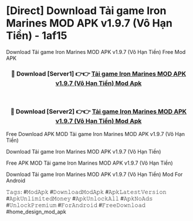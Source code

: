 # [Direct] Download Tải game Iron Marines MOD APK v1.9.7 (Vô Hạn Tiền) - 1af15
Download Tải game Iron Marines MOD APK v1.9.7 (Vô Hạn Tiền) Free Mod APK

<div align="center">
<h3>🔴 Download [Server1] 👉👉 <a href="https://apk-comot.site?title=Tải_game_Iron_Marines_MOD_APK_v1.9.7_(Vô_Hạn_Tiền)">Tải game Iron Marines MOD APK v1.9.7 (Vô Hạn Tiền) Mod Apk</a></h3><br>

<h3>🔴 Download [Server2] 👉👉 <a href="https://apk-comot.site?title=Tải_game_Iron_Marines_MOD_APK_v1.9.7_(Vô_Hạn_Tiền)">Tải game Iron Marines MOD APK v1.9.7 (Vô Hạn Tiền) Mod Apk</a></h3>
</div>


Free Download APK MOD Tải game Iron Marines MOD APK v1.9.7 (Vô Hạn Tiền)

Download Tải game Iron Marines MOD APK v1.9.7 (Vô Hạn Tiền) 

Free APK MOD Tải game Iron Marines MOD APK v1.9.7 (Vô Hạn Tiền) 

Download Tải game Iron Marines MOD APK v1.9.7 (Vô Hạn Tiền) Mod For Android

𝚃𝚊𝚐𝚜: #𝙼𝚘𝚍𝙰𝚙𝚔 #𝙳𝚘𝚠𝚗𝚕𝚘𝚊𝚍𝙼𝚘𝚍𝙰𝚙𝚔 #𝙰𝚙𝚔𝙻𝚊𝚝𝚎𝚜𝚝𝚅𝚎𝚛𝚜𝚒𝚘𝚗 #𝙰𝚙𝚔𝚄𝚗𝚕𝚒𝚖𝚒𝚝𝚎𝚍𝙼𝚘𝚗𝚎𝚢 #𝙰𝚙𝚔𝚄𝚗𝚕𝚘𝚌𝚔𝙰𝚕𝚕 #𝙰𝚙𝚔𝙽𝚘𝙰𝚍𝚜 #𝚄𝚗𝚕𝚘𝚌𝚔𝙿𝚛𝚎𝚖𝚒𝚞𝚖 #𝙵𝚘𝚛𝙰𝚗𝚍𝚛𝚘𝚒𝚍 #𝙵𝚛𝚎𝚎𝙳𝚘𝚠𝚗𝚕𝚘𝚊𝚍 #home_design_mod_apk